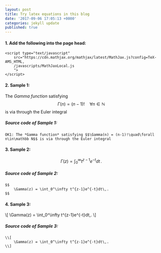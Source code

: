```yaml
---
layout: post
title: Try latex equations in this blog
date: '2017-09-06 17:05:13 +0000'
categories: jekyll update
published: true
--- 
```


<script type="text/javascript"
	src="https://cdn.mathjax.org/mathjax/latest/MathJax.js?config=TeX-AMS_HTML,
	/javascripts/MathJaxLocal.js
">
</script>

#### 1. Add the following into the page head:

	<script type="text/javascript"
		src="https://cdn.mathjax.org/mathjax/latest/MathJax.js?config=TeX-AMS_HTML,
		/javascripts/MathJaxLocal.js
		">
	</script>

#### 2. Sample 1:

The *Gamma function* satisfying $$\Gamma(n) = (n-1)!\quad\forall
n\in\mathbb N$$ is via through the Euler integral

##### Source code of Sample 1:

	OK1: The *Gamma function* satisfying $$\Gamma(n) = (n-1)!\quad\forall
	n\in\mathbb N$$ is via through the Euler integral


#### 3. Sample 2:
$$
\Gamma(z) = \int_0^\infty t^{z-1}e^{-t}dt\,.
$$

##### Source code of Sample 2:

	$$
		\Gamma(z) = \int_0^\infty t^{z-1}e^{-t}dt\,.
	$$

#### 4. Sample 3:
\\[
\Gamma(z) = \int_0^\infty t^{z-1}e^{-t}dt\,.
\\]

##### Source code of Sample 3:

	\\[
		\Gamma(z) = \int_0^\infty t^{z-1}e^{-t}dt\,.
	\\]

